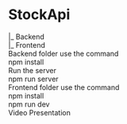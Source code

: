 # StockApi
 |_ Backend 
</br>
 |_ Frontend
</br>
 Backend folder use the command
 </br>
 npm install
  </br>
  Run the server 
  </br>
 npm run server
</br>
 Frontend folder use the command 
 </br>
 npm install
 </br>
 npm run dev
</br>
 Video Presentation 
